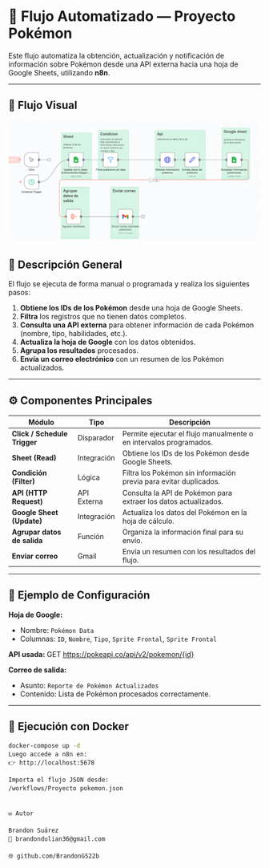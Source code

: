 # 🧩 Flujo Automatizado — Proyecto Pokémon

Este flujo automatiza la obtención, actualización y notificación de información sobre Pokémon desde una API externa hacia una hoja de Google Sheets, utilizando **n8n**.

---
## 🧠 Flujo Visual

![Flujo Pokémon](./img/imagePokemon.png)


## 📘 Descripción General

El flujo se ejecuta de forma manual o programada y realiza los siguientes pasos:

1. **Obtiene los IDs de los Pokémon** desde una hoja de Google Sheets.
2. **Filtra** los registros que no tienen datos completos.
3. **Consulta una API externa** para obtener información de cada Pokémon (nombre, tipo, habilidades, etc.).
4. **Actualiza la hoja de Google** con los datos obtenidos.
5. **Agrupa los resultados** procesados.
6. **Envía un correo electrónico** con un resumen de los Pokémon actualizados.

---

## ⚙️ Componentes Principales

| Módulo | Tipo | Descripción |
|--------|------|-------------|
| **Click / Schedule Trigger** | Disparador | Permite ejecutar el flujo manualmente o en intervalos programados. |
| **Sheet (Read)** | Integración | Obtiene los IDs de los Pokémon desde Google Sheets. |
| **Condición (Filter)** | Lógica | Filtra los Pokémon sin información previa para evitar duplicados. |
| **API (HTTP Request)** | API Externa | Consulta la API de Pokémon para extraer los datos actualizados. |
| **Google Sheet (Update)** | Integración | Actualiza los datos del Pokémon en la hoja de cálculo. |
| **Agrupar datos de salida** | Función | Organiza la información final para su envío. |
| **Enviar correo** | Gmail | Envía un resumen con los resultados del flujo. |

---

## 🧾 Ejemplo de Configuración

**Hoja de Google:**
- Nombre: `Pokémon Data`
- Columnas: `ID`, `Nombre`, `Tipo`, `Sprite Frontal`, `Sprite Frontal`

**API usada:**
GET https://pokeapi.co/api/v2/pokemon/{id}


**Correo de salida:**
- Asunto: `Reporte de Pokémon Actualizados`
- Contenido: Lista de Pokémon procesados correctamente.

---

## 🚀 Ejecución con Docker

```bash
docker-compose up -d
Luego accede a n8n en:
👉 http://localhost:5678

Importa el flujo JSON desde:
/workflows/Proyecto pokemon.json


✉️ Autor

Brandon Suárez
📧 brandondulian36@gmail.com

🌐 github.com/BrandonGS22b
